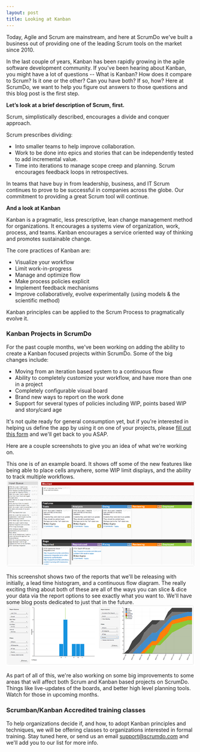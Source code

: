 ```yaml
---
layout: post
title: Looking at Kanban
---
```


Today, Agile and Scrum are mainstream, and here at ScrumDo we've built a business out of providing one of the leading Scrum tools on the market since 2010.

In the last couple of years, Kanban has been rapidly growing in the agile software development community. If you've been hearing about Kanban, you might have a lot of questions -- What is Kanban?  How does it compare to Scrum?  Is it one or the other?  Can you have both?  If so, how?  Here at ScrumDo, we want to help you figure out answers to those questions and this blog post is the first step.

**Let’s look at a brief description of Scrum, first.**

Scrum, simplistically described, encourages a divide and conquer approach. 

Scrum prescribes dividing:
- Into smaller teams to help improve collaboration. 
- Work to be done into epics and stories that can be independently tested to add incremental value.
- Time into iterations to manage scope creep and planning.
Scrum encourages feedback loops in retrospectives.

In teams that have buy in from leadership, business, and IT Scrum continues to prove to be successful in companies across the globe.  Our commitment to providing a great Scrum tool will continue.

**And a look at Kanban**

Kanban is a pragmatic, less prescriptive, lean change management method for organizations.
It encourages a systems view of organization, work, process, and teams.  Kanban encourages a service oriented way of thinking and promotes sustainable change.

The core practices of Kanban are:
- Visualize your workflow
- Limit work-in-progress
- Manage and optimize flow
- Make process policies explicit
- Implement feedback mechanisms
- Improve collaboratively, evolve experimentally (using models & the scientific method)

Kanban principles can be applied to the Scrum Process to pragmatically evolve it. 

### Kanban Projects in ScrumDo

For the past couple months, we've been working on adding the ability to create a Kanban focused projects within ScrumDo.  Some of the big changes include:

* Moving from an iteration based system to a continuous flow
* Ability to completely customize your workflow, and have more than one in a project
* Completely configurable visual board
* Brand new ways to report on the work done
* Support for several types of policies including WIP, points based WIP and story/card age

It's not quite ready for general consumption yet, but if you're interested in helping us define the app by using it on one of your projects, please [fill out this form](http://www.scrumdo.com/forms/kanbanize/) and we'll get back to you ASAP.

Here are a couple screenshots to give you an idea of what we're working on.

This one is of an example board.  It shows off some of the new features like being able to place cells anywhere, some WIP limit displays, and the ability to track multiple workflows.
![Kanban Board](/images/blog/kanbanexampleboard.png)

This screenshot shows two of the reports that we'll be releasing with initially, a lead time histogram, and a continuous flow diagram.  The really exciting thing about both of these are all of the ways you can slice & dice your data via the report options to see exactly what you want to.  We'll have some blog posts dedicated to just that in the future.
![Kanban Reports](/images/blog/kanbanreports.png)


As part of all of this, we're also working on some big improvements to some areas that will affect both Scrum and Kanban based projects on ScrumDo.  Things like live-updates of the boards, and better high level planning tools.  Watch for those in upcoming months.


### Scrumban/Kanban Accredited training classes

To help organizations decide if, and how, to adopt Kanban principles and techniques, we will be offering classes to organizations interested in formal training.  Stay tuned here, or send us an email [support@scrumdo.com](mailto:support@scrumdo.com) and we'll add you to our list for more info.



